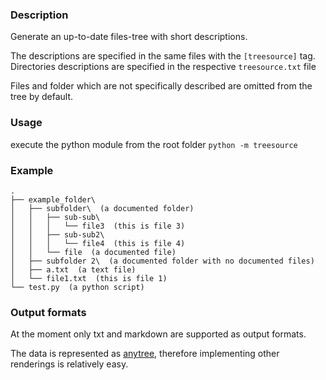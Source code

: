 ### Description
Generate an up-to-date files-tree with short descriptions.

The descriptions are specified in the same files with the `[treesource]` tag.
Directories descriptions are specified in the respective `treesource.txt` file

Files and folder which are not specifically described are omitted from the tree by default.

### Usage
execute the python module from the root folder `python -m treesource`

### Example
```
.
├── example_folder\
│   ├── subfolder\  (a documented folder)
│   │   ├── sub-sub\
│   │   │   └── file3  (this is file 3)
│   │   ├── sub-sub2\
│   │   │   └── file4  (this is file 4)
│   │   └── file  (a documented file)
│   ├── subfolder 2\  (a documented folder with no documented files)
│   ├── a.txt  (a text file)
│   └── file1.txt  (this is file 1)
└── test.py  (a python script)
```

### Output formats
At the moment only txt and markdown are supported as output formats.

The data is represented as [anytree](https://anytree.readthedocs.io/en/2.8.0/index.html), therefore implementing other renderings is relatively easy.
